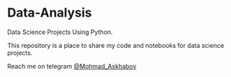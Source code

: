 # Data-Analysis
Data Science Projects Using Python. 

This repository is a place to share my code and notebooks for data science projects.

Reach me on telegram [@Mohmad_Askhabov](https://t.me/Mohmad_Askhabov) 


